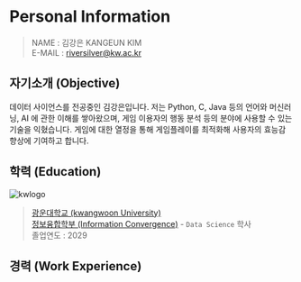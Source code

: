 #  Personal Information
> NAME : 김강은 KANGEUN KIM  
> E-MAIL : riversilver@kw.ac.kr

## 자기소개 (Objective)

데이터 사이언스를 전공중인 김강은입니다. 저는 Python, C, Java 등의 언어와 머신러닝, AI 에 관한 이해를 쌓아왔으며, 게임 이용자의 행동 분석 등의 분야에 사용할 수 있는 기술을 익혔습니다. 게임에 대한 열정을 통해 게임플레이를 최적화해 사용자의 효능감 향상에 기여하고 합니다.

## 학력 (Education)
![kwlogo](https://search.pstatic.net/sunny/?src=https%3A%2F%2Fi.namu.wiki%2Fi%2Fpe65NpDigoaaqEJLwy1XGSy739fZYSwjtUrqq2kphewBRBlnO5575LPzDUO35w2mkuPhNN2akPBiOVtoMKep1A.webp&type=l340_110)
> [광운대학교 (kwangwoon University)](https://www.kw.ac.kr)    
> [정보융합학부 (Information Convergence)](https://ic.kw.ac.kr) - `Data Science` 학사  
> 졸업연도 : 2029

## 경력 (Work Experience)

